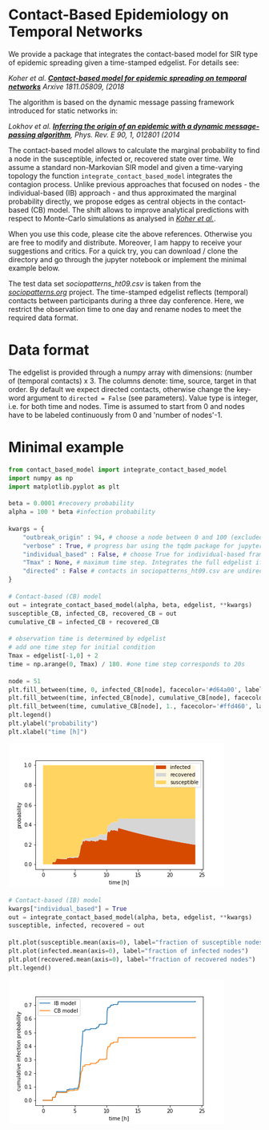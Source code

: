 # Contact-Based Epidemiology on Temporal Networks

We provide a package that integrates the contact-based model for SIR type of epidemic spreading given a time-stamped edgelist. For details see:

*Koher et al. [**Contact-based model for epidemic spreading on temporal networks**](https://arxiv.org/abs/1811.05809) Arxive 1811.05809, (2018*

The algorithm is based on the dynamic message passing framework introduced for static networks in:  

*Lokhov et al. [**Inferring the origin of an epidemic with a dynamic message-passing algorithm**](https://arxiv.org/abs/1303.5315), Phys. Rev. E 90, 1, 012801 (2014*

The contact-based model allows to calculate the marginal probability to find a node in the susceptible, infected or, recovered state over time. We assume a standard non-Markovian SIR model and given a time-varying topology the function `integrate_contact_based_model` integrates the contagion process. Unlike previous approaches that focused on nodes - the individual-based (IB) approach - and thus approximated the marginal probability directly, we propose edges as central objects in the contact-based (CB) model. The shift allows to improve analytical predictions with respect to Monte-Carlo simulations as analysed in [*Koher et al.*](https://arxiv.org/abs/1811.05809).

When you use this code, please cite the above references. Otherwise you are free to modify and distribute. Moreover, I am happy to receive your suggestions and critics. For a quick try, you can download / clone the directory and go through the jupyter notebook or implement the minimal example below.

The test data set *sociopatterns_ht09.csv* is taken from the [*sociopatterns.org*](http://www.sociopatterns.org/datasets/hypertext-2009-dynamic-contact-network/) project. The time-stamped edgelist reflects (temporal) contacts between participants during a three day conference. Here, we restrict the observation time to one day and rename nodes to meet the required data format. 

# Data format

The edgelist is provided through a numpy array with dimensions: (number of (temporal contacts) x 3. The columns denote: time, source, target in that order. By default we expect directed contacts, otherwise change the key-word argument to `directed = False` (see parameters). Value type is integer, i.e. for both time and nodes. Time is assumed to start from 0 and nodes have to be labeled continuously from  0 and 'number of nodes'-1.

# Minimal example

```python
from contact_based_model import integrate_contact_based_model 
import numpy as np
import matplotlib.pyplot as plt

beta = 0.0001 #recovery probability
alpha = 100 * beta #infection probability

kwargs = {
    "outbreak_origin" : 94, # choose a node between 0 and 100 (excluded)
    "verbose" : True, # progress bar using the tqdm package for jupyter notebook only
    "individual_based" : False, # choose True for individual-based framework
    "Tmax" : None, # maximum time step. Integrates the full edgelist if None
    "directed" : False # contacts in sociopatterns_ht09.csv are undirected 
}

# Contact-based (CB) model
out = integrate_contact_based_model(alpha, beta, edgelist, **kwargs)
susceptible_CB, infected_CB, recovered_CB = out
cumulative_CB = infected_CB + recovered_CB

# observation time is determined by edgelist
# add one time step for initial condition
Tmax = edgelist[-1,0] + 2
time = np.arange(0, Tmax) / 180. #one time step corresponds to 20s

node = 51
plt.fill_between(time, 0, infected_CB[node], facecolor='#d64a00', label="infected")
plt.fill_between(time, infected_CB[node], cumulative_CB[node], facecolor="#d6d6d6", label="recovered")
plt.fill_between(time, cumulative_CB[node], 1., facecolor='#ffd460', label="susceptible")
plt.legend()
plt.ylabel("probability")
plt.xlabel("time [h]")
```
![alt text](probabilities_over_time.png " ")

```python
# Contact-based (IB) model
kwargs["individual_based"] = True
out = integrate_contact_based_model(alpha, beta, edgelist, **kwargs)
susceptible, infected, recovered = out

plt.plot(susceptible.mean(axis=0), label="fraction of susceptible nodes")
plt.plot(infected.mean(axis=0), label="fraction of infected nodes")
plt.plot(recovered.mean(axis=0), label="fraction of recovered nodes")
plt.legend()
```
![alt text](compare_IBvsCB_model.png " ")

    
